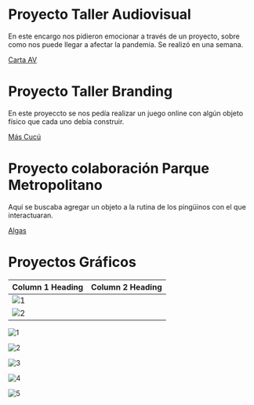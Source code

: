 # Proyecto Taller Audiovisual

En este encargo nos pidieron emocionar a través de un proyecto, sobre como nos puede llegar a afectar la pandemia. Se realizó en una semana.

[Carta AV](https://youtu.be/1rmm7tYerqA)

# Proyecto Taller Branding

En este proyeccto se nos pedía realizar un juego online con algún objeto físico que cada uno debía construir.

[Más Cucú](https://youtu.be/Hqoe-PSgrC8)


# Proyecto colaboración Parque Metropolitano

Aquí se buscaba agregar un objeto a la rutina de los pingüinos con el que interactuaran.

[Algas](https://youtu.be/fV_98quh10E)

# Proyectos Gráficos

| Column 1 Heading | Column 2 Heading |
| ---------------- | ---------------- |
| ![1](/images/1.jpg)   | 
![2](/images/2.jpg)   |

![1](/images/1.jpg)

![2](/images/2.jpg)

![3](/images/3.jpg)

![4](/images/5.jpg)

![5](/images/4.jpg) 











